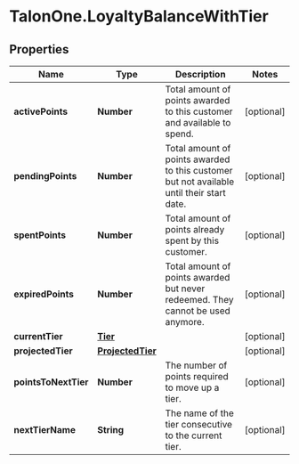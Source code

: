# TalonOne.LoyaltyBalanceWithTier

## Properties

Name | Type | Description | Notes
------------ | ------------- | ------------- | -------------
**activePoints** | **Number** | Total amount of points awarded to this customer and available to spend. | [optional] 
**pendingPoints** | **Number** | Total amount of points awarded to this customer but not available until their start date. | [optional] 
**spentPoints** | **Number** | Total amount of points already spent by this customer. | [optional] 
**expiredPoints** | **Number** | Total amount of points awarded but never redeemed. They cannot be used anymore. | [optional] 
**currentTier** | [**Tier**](Tier.md) |  | [optional] 
**projectedTier** | [**ProjectedTier**](ProjectedTier.md) |  | [optional] 
**pointsToNextTier** | **Number** | The number of points required to move up a tier. | [optional] 
**nextTierName** | **String** | The name of the tier consecutive to the current tier. | [optional] 


